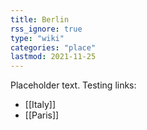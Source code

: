 ```yaml
---
title: Berlin
rss_ignore: true
type: "wiki"
categories: "place"
lastmod: 2021-11-25
---
```


Placeholder text. Testing links:

- [[Italy]]
- [[Paris]]